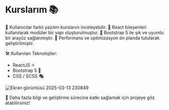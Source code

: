 # Kurslarım 📚

🔹 Kullanıcılar farklı yazılım kurslarını inceleyebilir.
🔹 React bileşenleri kullanılarak modüler bir yapı oluşturulmuştur.
🔹 Bootstrap 5 ile şık ve uyumlu bir arayüz sağlanmıştır.
🔹 Performans ve optimizasyon ön planda tutularak geliştirilmiştir.

🛠 Kullanılan Teknolojiler:

* ReactJS ⚛️
* Bootstrap 5 🎨
* CSS / SCSS 🎭

![Ekran görüntüsü 2025-03-13 230849](https://github.com/user-attachments/assets/36bba451-40b2-4885-a332-824f76b62bba)

  
🚀 Daha fazla bilgi ve geliştirme sürecine katkı sağlamak için projeye göz atabilirsiniz!
